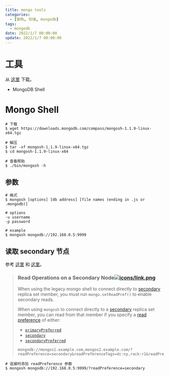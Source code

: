 ```yaml
---
title: mongo tools
categories: 
  - [架构, 存储, mongodb]
tags:
  - mongodb
date: 2022/1/7 00:00:00
update: 2022/1/7 00:00:00
---
```


# 工具

从 [这里](https://www.mongodb.com/try/download/shell) 下载。

- MongoDB Shell 

# Mongo Shell

```shell
# 下载
$ wget https://downloads.mongodb.com/compass/mongosh-1.1.9-linux-x64.tgz

# 解压
$ tar -xf mongosh-1.1.9-linux-x64.tgz
$ cd mongosh-1.1.9-linux-x64

# 查看帮助
$ ./bin/mongosh -h
```

## 参数

```shell
# 格式
$ mongosh [options] [db address] [file names (ending in .js or .mongodb)]

# options
-u username
-p password

# example
$ mongosh mongodb://192.168.0.5:9999
```

## 读取 secondary 节点

参考 [这里](https://docs.mongodb.com/mongodb-shell/reference/compatibility/) 和 [这里](https://docs.mongodb.com/manual/reference/connection-string/#mongodb-urioption-urioption.readPreference)。

> ### Read Operations on a Secondary Node[![icons/link.png](https://docs.mongodb.com/mongodb-shell/assets/link.png)](https://docs.mongodb.com/mongodb-shell/reference/compatibility/#read-operations-on-a-secondary-node)
>
> When using the legacy mongo shell to connect directly to [secondary](https://docs.mongodb.com/manual/reference/glossary/#std-term-secondary) replica set member, you must run `mongo.setReadPref()` to enable secondary reads.
>
> When using `mongosh` to connect directly to a [secondary](https://docs.mongodb.com/manual/reference/glossary/#std-term-secondary) replica set member, you can read from that member if you specify a [read preference](https://docs.mongodb.com/manual/core/read-preference/) of either:
>
> - [`primaryPreferred`](https://docs.mongodb.com/manual/core/read-preference/#mongodb-readmode-primaryPreferred)
> - [`secondary`](https://docs.mongodb.com/manual/core/read-preference/#mongodb-readmode-secondary)
> - [`secondaryPreferred`](https://docs.mongodb.com/manual/core/read-preference/#mongodb-readmode-secondaryPreferred)
>
> ```shell
> mongodb://mongos1.example.com,mongos2.example.com/?readPreference=secondary&readPreferenceTags=dc:ny,rack:r1&readPreferenceTags=dc:ny&readPreferenceTags=
> ```

```shell
# 连接时添加 readPreference 参数
$ mongosh mongodb://192.168.0.5:9999/?readPreference=secondary
```

